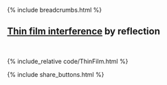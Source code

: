{% include breadcrumbs.html %}

## [Thin film interference](https://en.wikipedia.org/wiki/Thin-film_interference) by reflection 
<div class="header_line"><br/></div>

{% include_relative code/ThinFilm.html %}

<p style="clear: both;"></p>

{% include share_buttons.html %}


